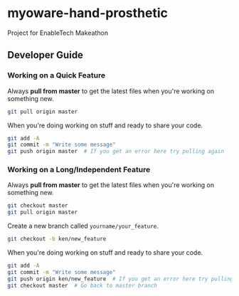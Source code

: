 # myoware-hand-prosthetic
Project for EnableTech Makeathon

## Developer Guide

### Working on a Quick Feature

Always **pull from master** to get the latest files when you're working on something new.

```bash
git pull origin master
```

When you're doing working on stuff and ready to share your code.

```bash
git add -A
git commit -m "Write some message"
git push origin master  # If you get an error here try pulling again
```

### Working on a Long/Independent Feature

Always **pull from master** to get the latest files when you're working on something new.

```bash
git checkout master
git pull origin master
```

Create a new branch called `yourname/your_feature`.

```bash
git checkout -b ken/new_feature
```

When you're doing working on stuff and ready to share your code.

```bash
git add -A
git commit -m "Write some message"
git push origin ken/new_feature  # If you get an error here try pulling again
git checkout master  # Go back to master branch
```
